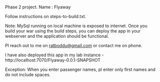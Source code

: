 Phase 2 project.
Name : Flyaway

Follow instructions on steps-to-build.txt.

Note: MySql running on local machine is exposed to internet. Once you build your war using the build steps, you can deploy the app in your webserver and the application should be functional.

Pl reach out to me on ratboddu@gmail.com or contact me on phone.

I have also deployed this app in my lab instance -
http://localhost:7070/Flyaway-0.0.1-SNAPSHOT


Exception: When you enter passenger names, pl enter only first names and do not include spaces.



